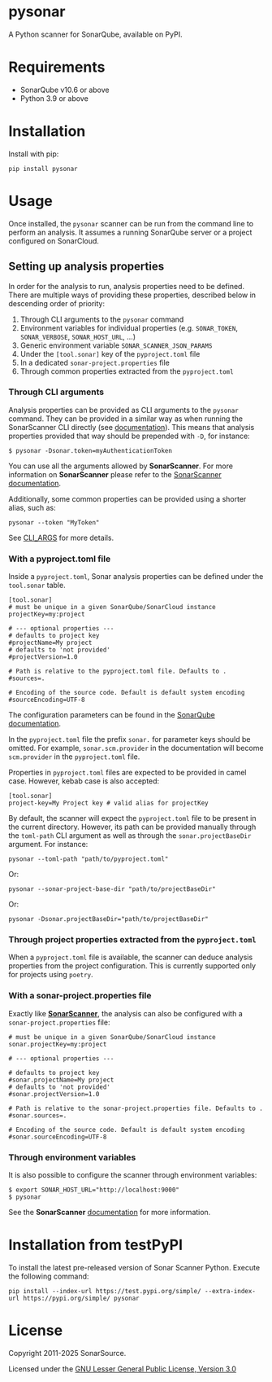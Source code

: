 # pysonar
A Python scanner for SonarQube, available on PyPI.

# Requirements

 - SonarQube v10.6 or above
 - Python 3.9 or above

# Installation

Install with pip:
```
pip install pysonar
```

# Usage

Once installed, the `pysonar` scanner can be run from the command line to perform an analysis.
It assumes a running SonarQube server or a project configured on SonarCloud.

## Setting up analysis properties

In order for the analysis to run, analysis properties need to be defined. 
There are multiple ways of providing these properties, described below in descending order of priority:

1. Through CLI arguments to the `pysonar` command
2. Environment variables for individual properties (e.g. `SONAR_TOKEN`, `SONAR_VERBOSE`, `SONAR_HOST_URL`, ...)
3. Generic environment variable `SONAR_SCANNER_JSON_PARAMS` 
4. Under the `[tool.sonar]` key of the `pyproject.toml` file
5. In a dedicated `sonar-project.properties` file
6. Through common properties extracted from the `pyproject.toml`

### Through CLI arguments

Analysis properties can be provided as CLI arguments to the `pysonar` command.
They can be provided in a similar way as when running the SonarScanner CLI directly 
(see [documentation](https://docs.sonarsource.com/sonarqube-server/2025.1/analyzing-source-code/scanners/sonarscanner/#running-from-zip-file)).
This means that analysis properties provided that way should be prepended with `-D`, for instance:

```
$ pysonar -Dsonar.token=myAuthenticationToken 
```

You can use all the arguments allowed by __SonarScanner__. 
For more information on __SonarScanner__ please refer to the [SonarScanner documentation](https://docs.sonarsource.com/sonarqube-server/2025.1/analyzing-source-code/analysis-parameters/).

Additionally, some common properties can be provided using a shorter alias, such as:
```
pysonar --token "MyToken"
```

See [CLI_ARGS](https://github.com/SonarSource/sonar-scanner-python/blob/master/CLI_ARGS.md) for more details.

### With a pyproject.toml file

Inside a `pyproject.toml`, Sonar analysis properties can be defined under the `tool.sonar` table.

```
[tool.sonar]
# must be unique in a given SonarQube/SonarCloud instance
projectKey=my:project

# --- optional properties ---
# defaults to project key
#projectName=My project
# defaults to 'not provided'
#projectVersion=1.0
 
# Path is relative to the pyproject.toml file. Defaults to .
#sources=.
 
# Encoding of the source code. Default is default system encoding
#sourceEncoding=UTF-8
```

The configuration parameters can be found in the [SonarQube documentation](https://docs.sonarsource.com/sonarqube-server/2025.1/analyzing-source-code/analysis-parameters/).

In the `pyproject.toml` file the prefix `sonar.` for parameter keys should be omitted. 
For example, `sonar.scm.provider` in the documentation will become `scm.provider` in the `pyproject.toml` file.

Properties in `pyproject.toml` files are expected to be provided in camel case. However, kebab case is also accepted:

```
[tool.sonar]
project-key=My Project key # valid alias for projectKey
```

By default, the scanner will expect the `pyproject.toml` file to be present in the current directory. However, its path can be provided manually through the `toml-path` CLI argument as well as through the `sonar.projectBaseDir` argument. For instance:

```
pysonar --toml-path "path/to/pyproject.toml"
```

Or:

```
pysonar --sonar-project-base-dir "path/to/projectBaseDir"
```

Or:

```
pysonar -Dsonar.projectBaseDir="path/to/projectBaseDir"
```

### Through project properties extracted from the `pyproject.toml`

When a `pyproject.toml` file is available, the scanner can deduce analysis properties from the project configuration. This is currently supported only for projects using `poetry`.

### With a sonar-project.properties file

Exactly like [__SonarScanner__](https://docs.sonarsource.com/sonarqube-server/2025.1/analyzing-source-code/scanners/sonarscanner/),
the analysis can also be configured with a `sonar-project.properties` file:

```
# must be unique in a given SonarQube/SonarCloud instance
sonar.projectKey=my:project

# --- optional properties ---

# defaults to project key
#sonar.projectName=My project
# defaults to 'not provided'
#sonar.projectVersion=1.0
 
# Path is relative to the sonar-project.properties file. Defaults to .
#sonar.sources=.
 
# Encoding of the source code. Default is default system encoding
#sonar.sourceEncoding=UTF-8
```

### Through environment variables

It is also possible to configure the scanner through environment variables:

```
$ export SONAR_HOST_URL="http://localhost:9000"
$ pysonar 
```

See the __SonarScanner__ [documentation](https://docs.sonarsource.com/sonarqube-server/2025.1/setup-and-upgrade/environment-variables/) for more information.

# Installation from testPyPI

To install the latest pre-released version of Sonar Scanner Python. Execute the following command: 

```shell
pip install --index-url https://test.pypi.org/simple/ --extra-index-url https://pypi.org/simple/ pysonar
```

# License

Copyright 2011-2025 SonarSource.

Licensed under the [GNU Lesser General Public License, Version 3.0](http://www.gnu.org/licenses/lgpl.txt)

